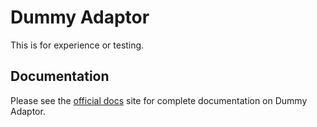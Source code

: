 # Dummy Adaptor

This is for experience or testing.

## Documentation

Please see the [official docs](https://cnrancher.github.io/docs-octopus/docs/en/adaptors/dummy) site for complete documentation on Dummy Adaptor.
